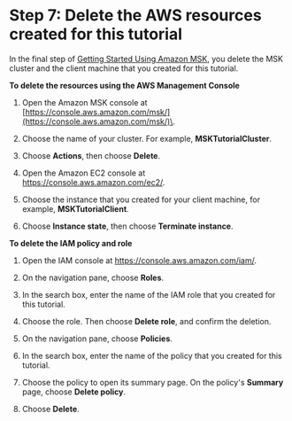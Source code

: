 # Step 7: Delete the AWS resources created for this tutorial<a name="delete-cluster"></a>

In the final step of [Getting Started Using Amazon MSK](getting-started.md), you delete the MSK cluster and the client machine that you created for this tutorial\.

**To delete the resources using the AWS Management Console**

1. Open the Amazon MSK console at [https://console.aws.amazon.com/msk/](https://console.aws.amazon.com/msk/)\.

1. Choose the name of your cluster\. For example, **MSKTutorialCluster**\.

1. Choose **Actions**, then choose **Delete**\.

1. Open the Amazon EC2 console at [https://console\.aws\.amazon\.com/ec2/](https://console.aws.amazon.com/ec2/)\.

1. Choose the instance that you created for your client machine, for example, **MSKTutorialClient**\.

1. Choose **Instance state**, then choose **Terminate instance**\.

**To delete the IAM policy and role**

1. Open the IAM console at [https://console\.aws\.amazon\.com/iam/](https://console.aws.amazon.com/iam/)\.

1. On the navigation pane, choose **Roles**\.

1. In the search box, enter the name of the IAM role that you created for this tutorial\.

1. Choose the role\. Then choose **Delete role**, and confirm the deletion\.

1. On the navigation pane, choose **Policies**\.

1. In the search box, enter the name of the policy that you created for this tutorial\.

1. Choose the policy to open its summary page\. On the policy's **Summary** page, choose **Delete policy**\.

1. Choose **Delete**\.